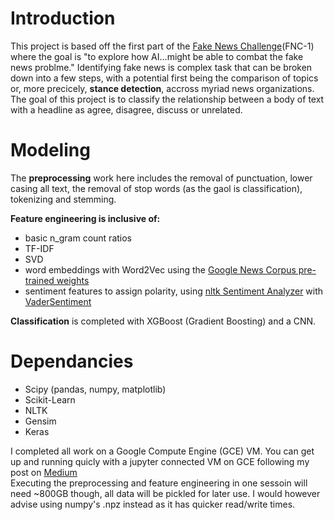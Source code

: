 # Introduction

This project is based off the first part of the [Fake News Challenge](http://www.fakenewschallenge.org/)(FNC-1) where the goal is "to explore how AI...might be able to combat the fake news problme."  Identifying fake news is complex task that can be broken down into a few steps, with a potential first being the comparison of topics or, more precicely, **stance detection**, accross myriad news organizations.  The goal of this project is to classify the relationship between a body of text with a headline as agree, disagree, discuss or unrelated.   

# Modeling

The **preprocessing** work here includes the removal of punctuation, lower casing all text, the removal of stop words (as the gaol is classification), tokenizing and stemming.  

**Feature engineering is inclusive of:**
 - basic n_gram count ratios
 - TF-IDF 
 - SVD
 - word embeddings with Word2Vec using the [Google News Corpus pre-trained weights](https://drive.google.com/file/d/0B7XkCwpI5KDYNlNUTTlSS21pQmM/edit)
 - sentiment features to assign polarity, using [nltk Sentiment Analyzer](https://www.nltk.org/_modules/nltk/sentiment/vader.html) with [VaderSentiment](https://github.com/mgavish/vaderSentiment) 
 
 
**Classification** is completed with XGBoost (Gradient Boosting) and a CNN.

# Dependancies

- Scipy (pandas, numpy, matplotlib)
- Scikit-Learn
- NLTK
- Gensim
- Keras

I completed all work on a Google Compute Engine (GCE) VM.  You can get up and running quicly with a jupyter connected VM on GCE following my post on [Medium](https://medium.com/@mngavish/deep-learning-on-google-compute-engine-through-jupyter-interface-15d64e7d7e00)  
Executing the preprocessing and feature engineering in one sessoin will need ~800GB though, all data will be pickled for later use. I would however advise using numpy's .npz instead as it has quicker read/write times.  
